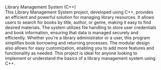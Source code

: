 Library Management System (C++)
<br>
This Library Management System project, developed using C++, provides an efficient and powerful solution for managing library resources.
It allows users to search for books by title, author, or genre, making it easy to find desired materials.
The system utilizes file handling to store user credentials and book information, ensuring that data is managed securely and efficiently.
Whether you're a library administrator or a user, this program simplifies book borrowing and returning processes.
The modular design also allows for easy customization, enabling you to add more features and functionality as needed.
This project is ideal for anyone looking to implement or understand the basics of a library management system using C++.
